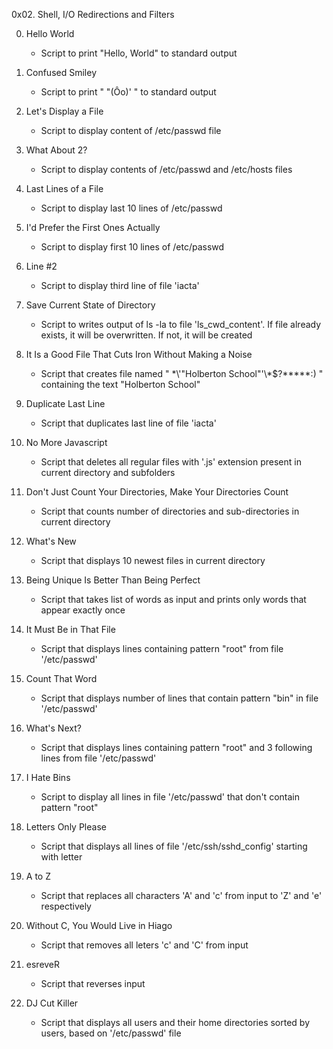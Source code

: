 0x02. Shell, I/O Redirections and Filters

0. Hello World
   - Script to print "Hello, World" to standard output

1. Confused Smiley
   - Script to print " "(Ôo)' " to standard output

2. Let's Display a File
   - Script to display content of /etc/passwd file

3. What About 2?
   - Script to display contents of /etc/passwd and /etc/hosts files

4. Last Lines of a File
   - Script to display last 10 lines of /etc/passwd

5. I'd Prefer the First Ones Actually
   - Script to display first 10 lines of /etc/passwd

6. Line #2
   - Script to display third line of file 'iacta'

7. Save Current State of Directory
   - Script to writes output of ls -la to file 'ls_cwd_content'. If file already exists, it will be
   	 overwritten. If not, it will be created

8. It Is a Good File That Cuts Iron Without Making a Noise
   - Script that creates file named " \*\\'"Holberton School"\'\\*$\?\*\*\*\*\*:) " containing
   	 the text "Holberton School"

9. Duplicate Last Line
   - Script that duplicates last line of file 'iacta'

10. No More Javascript
	- Script that deletes all regular files with '.js' extension present in current directory
	  and subfolders

11. Don't Just Count Your Directories, Make Your Directories Count
	- Script that counts number of directories and sub-directories in current directory

12. What's New
	- Script that displays 10 newest files in current directory

13. Being Unique Is Better Than Being Perfect
	- Script that takes list of words as input and prints only words that appear exactly once

14. It Must Be in That File
	- Script that displays lines containing pattern "root" from file '/etc/passwd'

15. Count That Word
	- Script that displays number of lines that contain pattern "bin" in file '/etc/passwd'

16. What's Next?
	- Script that displays lines containing pattern "root" and 3 following lines from file
	  '/etc/passwd'

17. I Hate Bins
	- Script to display all lines in file '/etc/passwd' that don't contain pattern "root"

18. Letters Only Please
	- Script that displays all lines of file '/etc/ssh/sshd_config' starting with letter

19. A to Z
	- Script that replaces all characters 'A' and 'c' from input to 'Z' and 'e' respectively

20. Without C, You Would Live in Hiago
	- Script that removes all leters 'c' and 'C' from input

21. esreveR
	- Script that reverses input

22. DJ Cut Killer
	- Script that displays all users and their home directories sorted by users, based on
	  '/etc/passwd' file
